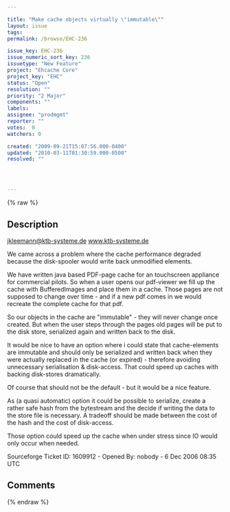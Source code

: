 ```yaml
---

title: "Make cache objects virtually \"immutable\""
layout: issue
tags: 
permalink: /browse/EHC-236

issue_key: EHC-236
issue_numeric_sort_key: 236
issuetype: "New Feature"
project: "Ehcache Core"
project_key: "EHC"
status: "Open"
resolution: ""
priority: "2 Major"
components: ""
labels: 
assignee: "prodmgmt"
reporter: ""
votes:  0
watchers: 0

created: "2009-09-21T15:07:56.000-0400"
updated: "2010-03-11T01:30:59.000-0500"
resolved: ""




---
```


{% raw %}

## Description

<div markdown="1" class="description">

jkleemann@ktb-systeme.de
www.ktb-systeme.de


We came across a problem where the cache performance degraded because the disk-spooler would write back unmodified elements.

We have written java based PDF-page cache for an touchscreen appliance for commercial pilots. So when a user opens our pdf-viewer we fill up the cache with BufferedImages and place them in a cache. Those pages are not supposed to change over time - and if a new pdf comes in we would recreate the complete cache for that pdf.

So our objects in the cache are "immutable" - they will never change once created. But when the user steps through the pages old pages will be put to the disk store, serialized again and written back to the disk. 

It would be nice to have an option where i could state that cache-elements are immutable and should only be serialized and written back when they were actually replaced in the cache (or expired) - therefore avoiding unnecessary serialisation & disk-access. That could speed up caches with backing disk-stores dramatically.

Of course that should not be the default - but it would be a nice feature. 

As (a quasi automatic) option it could be possible to serialize, create a rather safe hash from the bytestream and the decide if writing the data to the store file is necessary. A tradeoff should be made between the cost of the hash and the cost of disk-access. 

Those option could speed up the cache when under stress since IO would only occur when needed.

Sourceforge Ticket ID: 1609912 - Opened By: nobody - 6 Dec 2006 08:35 UTC

</div>

## Comments



{% endraw %}
